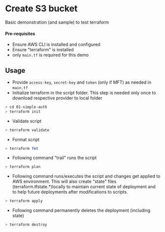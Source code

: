 # Create S3 bucket

Basic demonstration (and sample) to test terraform

#### Pre-requisites

- Ensure AWS CLI is installed and configured
- Ensure "terraform" is installed
- only `main.tf` is required for this demo

## Usage

- Provide `access-key`, `secret-key` and `token` (only if MFT) as needed in `main.tf`
- Initialize terraform in the script folder. This step is needed only once to download respective provider to local folder

```bash
> cd 01-simple-auth
> terraform init
```

- Validate script

```bash
> terraform validate
```

- Format script

```bash
> terraform fmt
```

- Following command "trail" runs the script

```bash
> terraform plan
```

- Following command runs/executes the script and changes get applied to AWS environment. This will also create "state" files (terraform.tfstate.\*)locally to maintain current state of deployment and to help future deployments after modifications to scripts.

```bash
> terraform apply
```

- Following command permanently deletes the deployment (including state)

```bash
> terraform destroy
```
